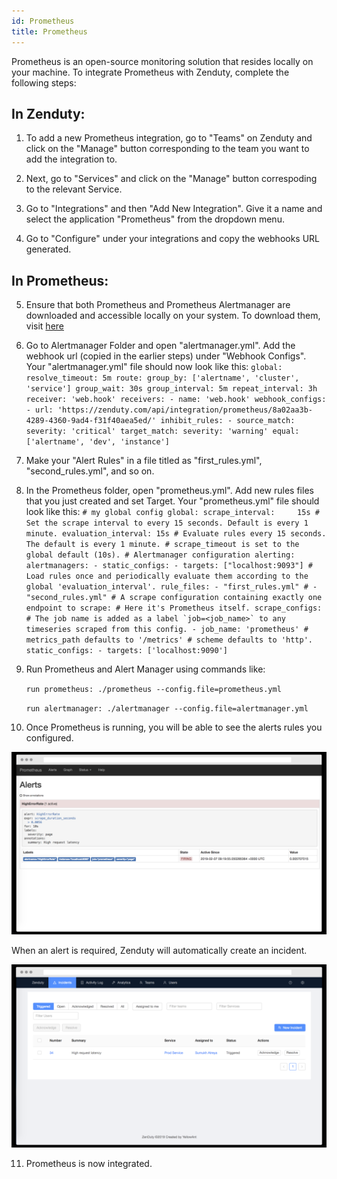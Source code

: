 ```yaml
---
id: Prometheus
title: Prometheus
---
```

Prometheus is an open-source monitoring solution that resides locally on your machine. To integrate Prometheus with Zenduty, complete the following steps:

## In Zenduty:

1. To add a new Prometheus integration, go to "Teams" on Zenduty and click on the "Manage" button corresponding to the team you want to add the integration to.

2. Next, go to "Services" and click on the "Manage" button correspoding to the relevant Service.

3. Go to "Integrations" and then "Add New Integration". Give it a name and select the application "Prometheus" from the dropdown menu.

4. Go to "Configure" under your integrations and copy the webhooks URL generated. 

## In Prometheus: 

5. Ensure that both Prometheus and Prometheus Alertmanager are downloaded and accessible locally on your system. To download them, visit [here](https://prometheus.io/download/) 
 
6. Go to Alertmanager Folder and open "alertmanager.yml". Add the webhook url (copied in the earlier steps) under "Webhook Configs".
	 Your "alertmanager.yml" file should now look like this:
		```
		global:
		  resolve_timeout: 5m
		route:
		  group_by: ['alertname', 'cluster', 'service']
		  group_wait: 30s
		  group_interval: 5m
		  repeat_interval: 3h
		  receiver: 'web.hook'
		receivers:
		- name: 'web.hook'
		  webhook_configs:
		  - url: 'https://zenduty.com/api/integration/prometheus/8a02aa3b-4289-4360-9ad4-f31f40aea5ed/'
		inhibit_rules:
		  - source_match:
		      severity: 'critical'
		    target_match:
		      severity: 'warning'
		    equal: ['alertname', 'dev', 'instance']
		```

7. Make your "Alert Rules" in a file titled as "first_rules.yml", "second_rules.yml", and so on. 

8. In the Prometheus folder, open "prometheus.yml". Add new rules files that you just created and set Target. 
	Your "prometheus.yml" file should look like this:
		```
		# my global config
		global:
		  scrape_interval:     15s # Set the scrape interval to every 15 seconds. Default is every 1 minute.
		  evaluation_interval: 15s # Evaluate rules every 15 seconds. The default is every 1 minute.
		  # scrape_timeout is set to the global default (10s).
		# Alertmanager configuration
		alerting:
		  alertmanagers:
		  - static_configs:
		    - targets: ["localhost:9093"]
		# Load rules once and periodically evaluate them according to the global 'evaluation_interval'.
		rule_files:
		  - "first_rules.yml"
		  # - "second_rules.yml"
		# A scrape configuration containing exactly one endpoint to scrape:
		# Here it's Prometheus itself.
		scrape_configs:
		  # The job name is added as a label `job=<job_name>` to any timeseries scraped from this config.
		  - job_name: 'prometheus'
		    # metrics_path defaults to '/metrics'
		    # scheme defaults to 'http'.
		    static_configs:
		    - targets: ['localhost:9090']
		```

9. Run Prometheus and Alert Manager using commands like:

	`run prometheus: ./prometheus --config.file=prometheus.yml`

	`run alertmanager: ./alertmanager --config.file=alertmanager.yml`

10. Once Prometheus is running, you will be able to see the alerts rules you configured.

![](/img/Integrations/Prometheus/alerts.png)

When an alert is required, Zenduty will automatically create an incident. 

![](/img/Integrations/Prometheus/incident.png)

11. Prometheus is now integrated.
